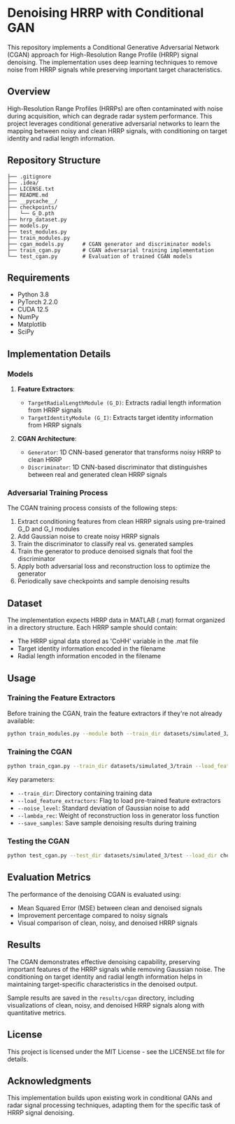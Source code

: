 # Denoising HRRP with Conditional GAN

This repository implements a Conditional Generative Adversarial Network (CGAN) approach for High-Resolution Range Profile (HRRP) signal denoising. The implementation uses deep learning techniques to remove noise from HRRP signals while preserving important target characteristics.

## Overview

High-Resolution Range Profiles (HRRPs) are often contaminated with noise during acquisition, which can degrade radar system performance. This project leverages conditional generative adversarial networks to learn the mapping between noisy and clean HRRP signals, with conditioning on target identity and radial length information.

## Repository Structure

```
├── .gitignore
├── .idea/
├── LICENSE.txt
├── README.md
├── __pycache__/
├── checkpoints/
│   └── G_D.pth
├── hrrp_dataset.py
├── models.py
├── test_modules.py
├── train_modules.py
├── cgan_models.py      # CGAN generator and discriminator models
├── train_cgan.py       # CGAN adversarial training implementation
└── test_cgan.py        # Evaluation of trained CGAN models
```

## Requirements

- Python 3.8
- PyTorch 2.2.0
- CUDA 12.5
- NumPy
- Matplotlib
- SciPy

## Implementation Details

### Models

1. **Feature Extractors**:
   - `TargetRadialLengthModule (G_D)`: Extracts radial length information from HRRP signals
   - `TargetIdentityModule (G_I)`: Extracts target identity information from HRRP signals

2. **CGAN Architecture**:
   - `Generator`: 1D CNN-based generator that transforms noisy HRRP to clean HRRP
   - `Discriminator`: 1D CNN-based discriminator that distinguishes between real and generated clean HRRP signals

### Adversarial Training Process

The CGAN training process consists of the following steps:

1. Extract conditioning features from clean HRRP signals using pre-trained G_D and G_I modules
2. Add Gaussian noise to create noisy HRRP signals
3. Train the discriminator to classify real vs. generated samples
4. Train the generator to produce denoised signals that fool the discriminator
5. Apply both adversarial loss and reconstruction loss to optimize the generator
6. Periodically save checkpoints and sample denoising results

## Dataset

The implementation expects HRRP data in MATLAB (.mat) format organized in a directory structure. Each HRRP sample should contain:
- The HRRP signal data stored as 'CoHH' variable in the .mat file
- Target identity information encoded in the filename
- Radial length information encoded in the filename

## Usage

### Training the Feature Extractors

Before training the CGAN, train the feature extractors if they're not already available:

```bash
python train_modules.py --module both --train_dir datasets/simulated_3/train --save_dir checkpoints --batch_size 256 --epochs 1000
```

### Training the CGAN

```bash
python train_cgan.py --train_dir datasets/simulated_3/train --load_feature_extractors --load_dir checkpoints --save_dir checkpoints/cgan --batch_size 64 --epochs 200 --noise_level 0.1 --lambda_rec 10.0 --save_samples
```

Key parameters:
- `--train_dir`: Directory containing training data
- `--load_feature_extractors`: Flag to load pre-trained feature extractors
- `--noise_level`: Standard deviation of Gaussian noise to add
- `--lambda_rec`: Weight of reconstruction loss in generator loss function
- `--save_samples`: Save sample denoising results during training

### Testing the CGAN

```bash
python test_cgan.py --test_dir datasets/simulated_3/test --load_dir checkpoints/cgan --output_dir results/cgan --num_samples 10 --noise_level 0.1
```

## Evaluation Metrics

The performance of the denoising CGAN is evaluated using:
- Mean Squared Error (MSE) between clean and denoised signals
- Improvement percentage compared to noisy signals
- Visual comparison of clean, noisy, and denoised HRRP signals

## Results

The CGAN demonstrates effective denoising capability, preserving important features of the HRRP signals while removing Gaussian noise. The conditioning on target identity and radial length information helps in maintaining target-specific characteristics in the denoised output.

Sample results are saved in the `results/cgan` directory, including visualizations of clean, noisy, and denoised HRRP signals along with quantitative metrics.

## License

This project is licensed under the MIT License - see the LICENSE.txt file for details.

## Acknowledgments

This implementation builds upon existing work in conditional GANs and radar signal processing techniques, adapting them for the specific task of HRRP signal denoising.